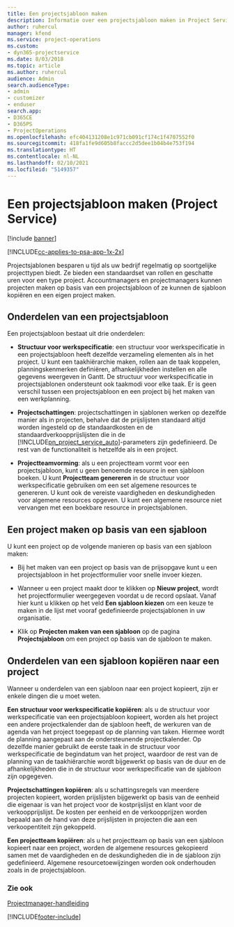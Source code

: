 ```yaml
---
title: Een projectsjabloon maken
description: Informatie over een projectsjabloon maken in Project Service
author: ruhercul
manager: kfend
ms.service: project-operations
ms.custom:
- dyn365-projectservice
ms.date: 8/03/2018
ms.topic: article
ms.author: ruhercul
audience: Admin
search.audienceType:
- admin
- customizer
- enduser
search.app:
- D365CE
- D365PS
- ProjectOperations
ms.openlocfilehash: efc404131208e1c971cb091cf174c1f4707552f0
ms.sourcegitcommit: 418fa1fe9d605b8faccc2d5dee1b04b4e753f194
ms.translationtype: HT
ms.contentlocale: nl-NL
ms.lasthandoff: 02/10/2021
ms.locfileid: "5149357"
---
```

# <a name="create-a-project-template-project-service"></a>Een projectsjabloon maken (Project Service)

[!include [banner](../includes/psa-now-project-operations.md)]

[!INCLUDE[cc-applies-to-psa-app-1x-2x](../includes/cc-applies-to-psa-app-1x-2x.md)]

Projectsjablonen besparen u tijd als uw bedrijf regelmatig op soortgelijke projecttypen biedt. Ze bieden een standaardset van rollen en geschatte uren voor een type project. Accountmanagers en projectmanagers kunnen projecten maken op basis van een projectsjabloon of ze kunnen de sjabloon kopiëren en een eigen project maken.  
  
## <a name="components-of-project-template"></a>Onderdelen van een projectsjabloon
 Een projectsjabloon bestaat uit drie onderdelen:  
  
- **Structuur voor werkspecificatie**: een structuur voor werkspecificatie in een projectsjabloon heeft dezelfde verzameling elementen als in het project. U kunt een taakhiërarchie maken, rollen aan de taak koppelen, planningskenmerken definiëren, afhankelijkheden instellen en alle gegevens weergeven in Gantt. De structuur voor werkspecificatie in projectsjablonen ondersteunt ook taakmodi voor elke taak. Er is geen verschil tussen een projectsjabloon en een project bij het maken van een werkplanning.  
  
- **Projectschattingen**: projectschattingen in sjablonen werken op dezelfde manier als in projecten, behalve dat de prijslijsten standaard altijd worden ingesteld op de standaardkosten en de standaardverkoopprijslijsten die in de [!INCLUDE[pn_project_service_auto](../includes/pn-project-service-auto.md)]-parameters zijn gedefinieerd. De rest van de functionaliteit is hetzelfde als in een project.  
  
- **Projectteamvorming**: als u een projectteam vormt voor een projectsjabloon, kunt u geen benoemde resource in een sjabloon boeken. U kunt **Projectteam genereren** in de structuur voor werkspecificatie gebruiken om een set algemene resources te genereren. U kunt ook de vereiste vaardigheden en deskundigheden voor algemene resources opgeven. U kunt een algemene resource niet vervangen met een boekbare resource in projectsjablonen.  
  
## <a name="create-a-project-from-a-template"></a>Een project maken op basis van een sjabloon  
 U kunt een project op de volgende manieren op basis van een sjabloon maken:  
  
-   Bij het maken van een project op basis van de prijsopgave kunt u een projectsjabloon in het projectformulier voor snelle invoer kiezen.  
  
-   Wanneer u een project maakt door te klikken op **Nieuw project**, wordt het projectformulier weergegeven voordat u de record opslaat. Vanaf hier kunt u klikken op het veld **Een sjabloon kiezen** om een keuze te maken in de lijst met vooraf gedefinieerde projectsjablonen in uw organisatie.  
  
-   Klik op **Projecten maken van een sjabloon** op de pagina **Projectsjabloon** om een project op basis van de sjabloon te maken.  
  
## <a name="copying-components-of-a-template-to-a-project"></a>Onderdelen van een sjabloon kopiëren naar een project  
 Wanneer u onderdelen van een sjabloon naar een project kopieert, zijn er enkele dingen die u moet weten.  
  
 **Een structuur voor werkspecificatie kopiëren**: als u de structuur voor werkspecificatie van een projectsjabloon kopieert, worden als het project een andere projectkalender dan de sjabloon heeft, de werkuren van de agenda van het project toegepast op de planning van taken. Hiermee wordt de planning aangepast aan de ondersteunende projectkalender. Op dezelfde manier gebruikt de eerste taak in de structuur voor werkspecificatie de begindatum van het project, waardoor de rest van de planning van de taakhiërarchie wordt bijgewerkt op basis van de duur en de afhankelijkheden die in de structuur voor werkspecificatie van de sjabloon zijn opgegeven.  
  
 **Projectschattingen kopiëren**: als u schattingsregels van meerdere projecten kopieert, worden prijslijsten bijgewerkt op basis van de eenheid die eigenaar is van het project voor de kostprijslijst en klant voor de verkoopprijslijst. De kosten per eenheid en de verkoopprijzen worden bepaald aan de hand van deze prijslijsten in projecten die aan een verkoopentiteit zijn gekoppeld.  
  
 **Een projectteam kopiëren**: als u het projectteam op basis van een sjabloon kopieert naar een project, worden de algemene resources gekopieerd samen met de vaardigheden en de deskundigheden die in de sjabloon zijn gedefinieerd. Algemene resourcetoewijzingen worden ook onderhouden zoals in de projectsjabloon.  
  
### <a name="see-also"></a>Zie ook  
 [Projectmanager-handleiding](../psa/project-manager-guide.md)


[!INCLUDE[footer-include](../includes/footer-banner.md)]